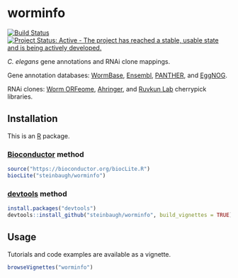 [Bioconductor]: https://bioconductor.org
[devtools]: https://cran.r-project.org/package=devtools
[EggNOG]: http://eggnogdb.embl.de
[Ensembl]: http://www.ensembl.org/Caenorhabditis_elegans
[PANTHER]: http://pantherdb.org
[R]: https://www.r-project.org
[Ruvkun Lab]: https://molbio.mgh.harvard.edu/laboratories/ruvkun
[WormBase]: http://www.wormbase.org



# worminfo

[![Build Status](https://travis-ci.org/steinbaugh/worminfo.svg?branch=master)](https://travis-ci.org/steinbaugh/worminfo)
[![Project Status: Active - The project has reached a stable, usable state and is being actively developed.](http://www.repostatus.org/badges/latest/active.svg)](http://www.repostatus.org/#active)

*C. elegans* gene annotations and RNAi clone mappings.

Gene annotation databases: [WormBase][], [Ensembl][], [PANTHER][], and [EggNOG][].

RNAi clones: [Worm ORFeome](http://worfdb.dfci.harvard.edu), [Ahringer](http://www.us.lifesciences.sourcebioscience.com/clone-products/non-mammalian/c-elegans/c-elegans-rnai-library/), and [Ruvkun Lab][] cherrypick libraries.


## Installation

This is an [R][] package.

### [Bioconductor][] method

```r
source("https://bioconductor.org/biocLite.R")
biocLite("steinbaugh/worminfo")
```

### [devtools][] method

```r
install.packages("devtools")
devtools::install_github("steinbaugh/worminfo", build_vignettes = TRUE)
```


## Usage

Tutorials and code examples are available as a vignette.

```r
browseVignettes("worminfo")
```
